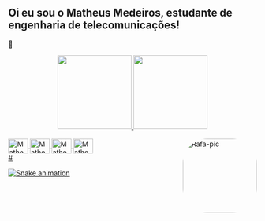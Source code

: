 ## Oi eu sou o Matheus Medeiros, estudante de engenharia de telecomunicações!
 👋

<div align="center">
  <a href="https://github.com/MatheusDMedeiros">
  <img height="150em" src="https://github-readme-stats.vercel.app/api?username=MatheusDMedeiros&show_icons=true&theme=dracula&include_all_commits=true&count_private=true"/>
  <img height="150em" src="https://github-readme-stats.vercel.app/api/top-langs/?username=MatheusDMedeiros&layout=compact&langs_count=7&theme=dracula"/>
</div>

<div style="display: inline_block"><br>
  <img align="center" alt="Matheus-c" height="30" width="40" src="https://cdn.jsdelivr.net/gh/devicons/devicon/icons/c/c-original.svg" />
  <img align="center" alt="Matheus-cplusplus" height="30" width="40" src="https://cdn.jsdelivr.net/gh/devicons/devicon/icons/cplusplus/cplusplus-original.svg">
  <img align="center" alt="Matheus-Python" height="30" width="40" src="https://cdn.jsdelivr.net/gh/devicons/devicon/icons/python/python-original.svg" />
  <img align="center" alt="Matheus-java" height="30" width="40" src="https://cdn.jsdelivr.net/gh/devicons/devicon/icons/java/java-original.svg" />
  <img align="right" alt="Rafa-pic" height="150" style="border-radius:50px;" src="https://media4.giphy.com/media/h1zoxLAylyAwFNSScT/giphy.gif">

</div>
#
<div> 

  ![Snake animation](https://github.com/MatheusDMedeiros/MatheusDMedeiros/blob/output/github-contribution-grid-snake.svg)
<div> 

<!--
**MatheusDMedeiros/MatheusDMedeiros** is a ✨ _special_ ✨ repository because its `README.md` (this file) appears on your GitHub profile.

Here are some ideas to get you started:

- 🔭 I’m currently working on ...
- 🌱 I’m currently learning ...
- 👯 I’m looking to collaborate on ...
- 🤔 I’m looking for help with ...
- 💬 Ask me about ...
- 📫 How to reach me: ...
- 😄 Pronouns: ...
- ⚡ Fun fact: ...
-->
